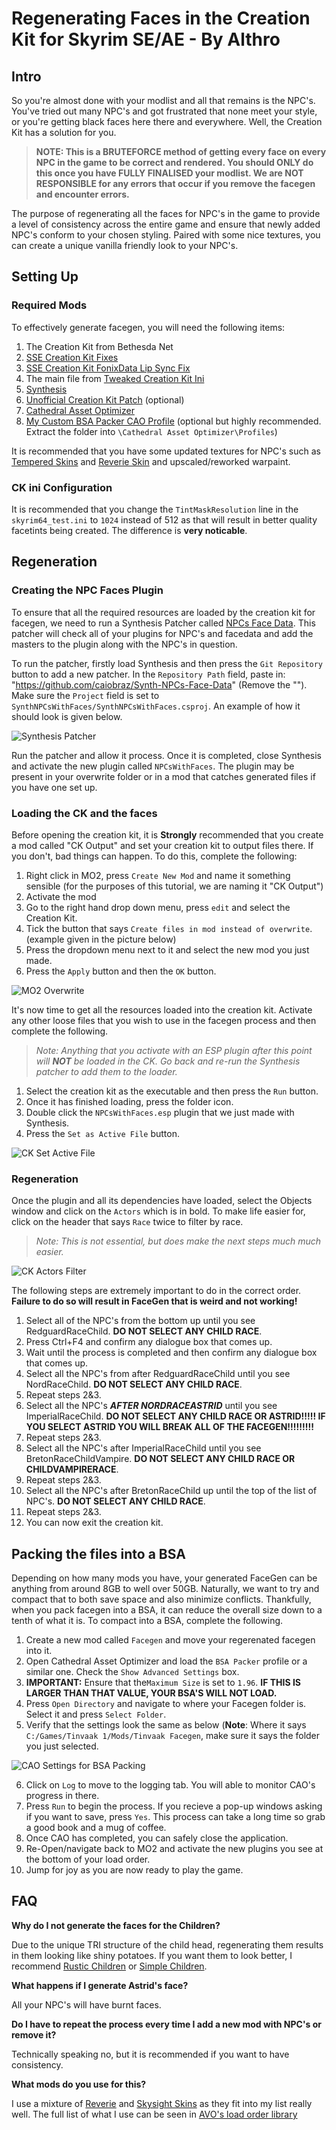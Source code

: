 # Regenerating Faces in the Creation Kit for Skyrim SE/AE - By Althro

## Intro

So you're almost done with your modlist and all that remains is the NPC's. You've tried out many NPC's and got frustrated that none meet your style, or you're getting black faces here there and everywhere. Well, the Creation Kit has a solution for you.

> **NOTE: This is a BRUTEFORCE method of getting every face on every NPC in the game to be correct and rendered. You should ONLY do this once you have FULLY FINALISED your modlist. We are NOT RESPONSIBLE for any errors that occur if you remove the facegen and encounter errors.**

The purpose of regenerating all the faces for NPC's in the game to provide a level of consistency across the entire game and ensure that newly added NPC's conform to your chosen styling. Paired with some nice textures, you can create a unique vanilla friendly look to your NPC's.

## Setting Up

### Required Mods

To effectively generate facegen, you will need the following items:
1. The Creation Kit from Bethesda Net 
2. [SSE Creation Kit Fixes](https://www.nexusmods.com/skyrimspecialedition/mods/20061)
3. [SSE Creation Kit FonixData Lip Sync Fix](https://www.nexusmods.com/skyrimspecialedition/mods/40971)
4. The main file from [Tweaked Creation Kit Ini](https://www.nexusmods.com/skyrimspecialedition/mods/19817)
5. [Synthesis](https://github.com/Mutagen-Modding/Synthesis/releases)
6. [Unofficial Creation Kit Patch](https://www.nexusmods.com/skyrimspecialedition/mods/41195) (optional)
7. [Cathedral Asset Optimizer](https://www.nexusmods.com/skyrimspecialedition/mods/23316)
8. [My Custom BSA Packer CAO Profile](https://github.com/The-Animonculory/Modding-Resources/blob/main/BSA%20Creation.7z?raw=true) (optional but highly recommended. Extract the folder into `\Cathedral Asset Optimizer\Profiles`)

It is recommended that you have some updated textures for NPC's such as [Tempered Skins](https://www.nexusmods.com/skyrimspecialedition/mods/7902) and [Reverie Skin](https://www.nexusmods.com/skyrimspecialedition/mods/64314) and upscaled/reworked warpaint. 

### CK ini Configuration

It is recommended that you change the `TintMaskResolution` line in the `skyrim64_test.ini` to `1024` instead of 512 as that will result in better quality facetints being created. The difference is **very noticable**.

## Regeneration

### Creating the NPC Faces Plugin

To ensure that all the required resources are loaded by the creation kit for facegen, we need to run a Synthesis Patcher called [NPCs Face Data](https://github.com/caiobraz/Synth-NPCs-Face-Data). This patcher will check all of your plugins for NPC's and facedata and add the masters to the plugin along with the NPC's in question.

To run the patcher, firstly load Synthesis and then press the `Git Repository` button to add a new patcher. In the `Repository Path` field, paste in: "https://github.com/caiobraz/Synth-NPCs-Face-Data" (Remove the ""). Make sure the `Project` field is set to `SynthNPCsWithFaces/SynthNPCsWithFaces.csproj`. An example of how it should look is given below.

![Synthesis Patcher](https://raw.githubusercontent.com/The-Animonculory/Modding-Resources/main/Images/FaceGen//SynthesisPatcher.webp)

Run the patcher and allow it process. Once it is completed, close Synthesis and activate the new plugin called `NPCsWithFaces`. The plugin may be present in your overwrite folder or in a mod that catches generated files if you have one set up. 

### Loading the CK and the faces

Before opening the creation kit, it is __**Strongly**__ recommended that you create a mod called "CK Output" and set your creation kit to output files there. If you don't, bad things can happen. To do this, complete the following:

1. Right click in MO2, press `Create New Mod` and name it something sensible (for the purposes of this tutorial, we are naming it "CK Output")
2. Activate the mod
3. Go to the right hand drop down menu, press `edit` and select the Creation Kit.
4. Tick the button that says `Create files in mod instead of overwrite`. (example given in the picture below)
5. Press the dropdown menu next to it and select the new mod you just made.
6. Press the `Apply` button and then the `OK` button.

![MO2 Overwrite](https://raw.githubusercontent.com/The-Animonculory/Modding-Resources/main/Images/FaceGen/CKOutput.webp)

It's now time to get all the resources loaded into the creation kit. Activate any other loose files that you wish to use in the facegen process and then complete the following.

> *Note: Anything that you activate with an ESP plugin after this point will **NOT** be loaded in the CK. Go back and re-run the Synthesis patcher to add them to the loader.*

1. Select the creation kit as the executable and then press the `Run` button. 
2. Once it has finished loading, press the folder icon.
3. Double click the `NPCsWithFaces.esp` plugin that we just made with Synthesis.
4. Press the `Set as Active File` button.

![CK Set Active File](https://raw.githubusercontent.com/The-Animonculory/Modding-Resources/main/Images/FaceGen/CKPluginLoad.webp)

### Regeneration

Once the plugin and all its dependencies have loaded, select the Objects window and click on the `Actors` which is in bold. To make life easier for, click on the header that says `Race` twice to filter by race.

> *Note: This is not essential, but does make the next steps much much easier.*

![CK Actors Filter](https://raw.githubusercontent.com/The-Animonculory/Modding-Resources/main/Images/FaceGen/CKObjectActor.webp)

The following steps are extremely important to do in the correct order. **Failure to do so will result in FaceGen that is weird and not working!**

1. Select all of the NPC's from the bottom up until you see RedguardRaceChild. **DO NOT SELECT ANY CHILD RACE**.
2. Press Ctrl+F4 and confirm any dialogue box that comes up.
3. Wait until the process is completed and then confirm any dialogue box that comes up.
4. Select all the NPC's from after RedguardRaceChild until you see NordRaceChild. **DO NOT SELECT ANY CHILD RACE**.
5. Repeat steps 2&3.
6. Select all the NPC's ***AFTER NORDRACEASTRID*** until you see ImperialRaceChild. **DO NOT SELECT ANY CHILD RACE OR ASTRID!!!!! IF YOU SELECT ASTRID YOU WILL BREAK ALL OF THE FACEGEN!!!!!!!!!**
7. Repeat steps 2&3.
8. Select all the NPC's after ImperialRaceChild until you see BretonRaceChildVampire. **DO NOT SELECT ANY CHILD RACE OR CHILDVAMPIRERACE**.
9. Repeat steps 2&3.
10. Select all the NPC's after BretonRaceChild up until the top of the list of NPC's. **DO NOT SELECT ANY CHILD RACE**.
11. Repeat steps 2&3.
12. You can now exit the creation kit.

## Packing the files into a BSA

Depending on how many mods you have, your generated FaceGen can be anything from around 8GB to well over 50GB. Naturally, we want to try and compact that to both save space and also minimize conflicts. Thankfully, when you pack facegen into a BSA, it can reduce the overall size down to a tenth of what it is. To compact into a BSA, complete the following.

1. Create a new mod called `Facegen` and move your regerenated facegen into it.
2. Open Cathedral Asset Optimizer and load the `BSA Packer` profile or a similar one. Check the `Show Advanced Settings` box.
3. **IMPORTANT:** Ensure that the`Maximum Size` is set to `1.96`. **IF THIS IS LARGER THAN THAT VALUE, YOUR BSA'S WILL NOT LOAD.**
4. Press `Open Directory` and navigate to where your Facegen folder is. Select it and press `Select Folder`.
5. Verify that the settings look the same as below (**Note**: Where it says `C:/Games/Tinvaak 1/Mods/Tinvaak Facegen`, make sure it says the folder you just selected.

![CAO Settings for BSA Packing](https://raw.githubusercontent.com/The-Animonculory/Modding-Resources/main/Images/FaceGen/CAOPacking.webp)

6. Click on `Log` to move to the logging tab. You will able to monitor CAO's progress in there.
7. Press `Run` to begin the process. If you recieve a pop-up windows asking if you want to save, press `Yes`. This process can take a long time so grab a good book and a mug of coffee.
8. Once CAO has completed, you can safely close the application.
9. Re-Open/navigate back to MO2 and activate the new plugins you see at the bottom of your load order.
10. Jump for joy as you are now ready to play the game.

## FAQ

**Why do I not generate the faces for the Children?**

Due to the unique TRI structure of the child head, regenerating them results in them looking like shiny potatoes. If you want them to look better, I recommend [Rustic Children](https://www.nexusmods.com/skyrim/mods/63353/) or [Simple Children](https://www.nexusmods.com/skyrimspecialedition/mods/22789).

**What happens if I generate Astrid's face?**

All your NPC's will have burnt faces.

**Do I have to repeat the process every time I add a new mod with NPC's or remove it?**

Technically speaking no, but it is recommended if you want to have consistency.

**What mods do you use for this?**

I use a mixture of [Reverie](https://www.nexusmods.com/skyrimspecialedition/mods/64314) and [Skysight Skins](https://www.nexusmods.com/skyrimspecialedition/mods/6580) as they fit into my list really well. The full list of what I use can be seen in [AVO's load order library](https://loadorderlibrary.com/lists/animonculory-visual-overhaul)
